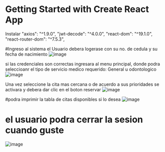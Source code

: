# Getting Started with Create React App

Instalar
    "axios": "^1.9.0",
    "jwt-decode": "^4.0.0",
    "react-dom": "^19.1.0",
    "react-router-dom": "^7.5.3",

#Ingreso al sistema
el Usuario debera logerase con su no. de cedula y su fecha de nacimiento
![image](https://github.com/user-attachments/assets/795baf90-defb-4b4f-8c1e-930ea491d7fe)

si las credenciales son correctas ingresara al menu principal, donde podra seleccioanr el tipo de servicio medico requerido: General u odontologico
![image](https://github.com/user-attachments/assets/9b0c28fa-7d45-4b86-95f8-0b3204c4e9fb)

Una vez seleccione la cita mas cercana o de acuerdo a sus prioridades se activara y debera dar clic en el boton reservar
![image](https://github.com/user-attachments/assets/cce08cd2-c9f2-477e-bfbd-9b835054a1e4)

#podra imprimir la tabla de citas disponibles si lo desea
![image](https://github.com/user-attachments/assets/6e5f7343-d9f8-4920-bd96-c7e351764a5c)
# el usuario podra cerrar la sesion cuando guste
![image](https://github.com/user-attachments/assets/083f81f0-4b51-4966-ab36-2bc78c124c4b)


